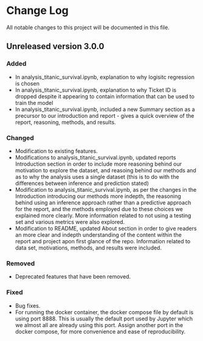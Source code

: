 # Change Log

All notable changes to this project will be documented in this file.

## Unreleased version 3.0.0

### Added

- In analysis_titanic_survival.ipynb, explanation to why logisitc regression is chosen
- In analysis_titanic_survival.ipynb, explanation to why Ticket ID is dropped despite it appearing to contain information that can be used to train the model
- In analysis_titanic_survival.ipynb, included a new Summary section as a precursor to our introduction and report - gives a quick overview of the report, reasoning, methods, and results.

### Changed

- Modification to existing features.
- Modifications to analysis_titanic_survival.ipynb, updated reports Introduction section in order to include more reasoning behind our motivation to explore the dataset, and reasoing behind our methods and as to why the analysis uses a single dataset (this is to do with the differences between inference and prediction stated)
- Modification to analysis_titanic_survival.ipynb, as per the changes in the Introduction introducing our methods more indepth, the reasoning behind using an inference approach rather than a predictive approach for the report, and the methods employed due to these choices we explained more clearly. More information related to not using a testing set and various metrics were also explored.
- Modification to README, updated About section in order to give readers an more clear and indepth understanding of the content within the report and project apon first glance of the repo. Information related to data set, motivations, methods, and results were included.

### Removed

- Deprecated features that have been removed.

### Fixed

- Bug fixes.
- For running the docker container, the docker compose file by default is using port 8888. This is usually the default port used by Jupyter which we almost all are already using this port. Assign another port in the docker compose, for more convenience and ease of reproducibility.
